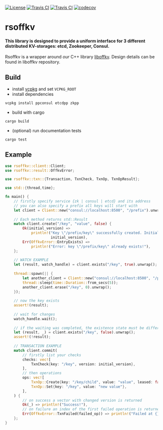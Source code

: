 [![License](https://img.shields.io/badge/license-MIT%2FApache--2.0-blue.svg)](https://opensource.org/licenses/Apache-2.0)
[![Travis CI](http://badges.herokuapp.com/travis/offscale/rsoffkv?branch=master&label=OSX&env=BADGE=osx&style=flat-square)](https://travis-ci.org/offscale/rsoffkv)
[![Travis CI](http://badges.herokuapp.com/travis/offscale/rsoffkv?branch=master&label=Linux&env=BADGE=linux&style=flat-square)](https://travis-ci.org/offscale/rsoffkv)
[![codecov](https://codecov.io/gh/offscale/rsoffkv/graphs/badge.svg)](https://codecov.io/gh/offscale/rsoffkv)

# rsoffkv

#### This library is designed to provide a uniform interface for 3 different distributed KV-storages: etcd, Zookeeper, Consul.

Rsoffkv is a wrapper around _our_ C++ library [liboffkv](https://github.com/offscale/liboffkv).
Design details can be found in liboffkv repository.


## Build
* install [vcpkg](https://github.com/microsoft/vcpkg) and set `VCPKG_ROOT`
* install dependencies
```sh
vcpkg install ppconsul etcdpp zkpp
```
* build with cargo
```sh
cargo build
```
* (optional) run documentation tests
```sh
cargo test
```


## Example
```rust
use rsoffkv::client::Client;
use rsoffkv::result::OffkvError;

use rsoffkv::txn::{Transaction, TxnCheck, TxnOp, TxnOpResult};

use std::{thread,time};

fn main() {
    // firstly specify service {zk | consul | etcd} and its address
    // you can also specify a prefix all keys will start with
    let client = Client::new("consul://localhost:8500", "/prefix").unwrap();
    
    // Each method returns std::Result
    match client.create("/key", "value", false) {
        Ok(initial_version) => 
            println!("Key \"/prefix/key\" successfully created. Initial version: {}",
                     initial_version),
        Err(OffkvError::EntryExists) =>
            println!("Error: key \"/prefix/key\" already exists!"),
    };
    
    // WATCH EXAMPLE
    let (result, watch_handle) = client.exists("/key", true).unwrap();
    
    thread::spawn(|| {
        let another_client = Client::new("consul://localhost:8500", "/prefix", false).unwrap();
        thread::sleep(time::Duration::from_secs(5));
        another_client.erase("/key", 0).unwrap();
    });
    
    // now the key exists
    assert!(result);
    
    // wait for changes
    watch_handle.wait();
    
    // if the waiting was completed, the existence state must be different
    let (result, _) = client.exists("/key", false).unwrap();
    assert!(!result);
    
    // TRANSACTION EXAMPLE
    match client.commit(
        // firstly list your checks
        checks: vec![
            TxnCheck{key: "/key", version: initial_version},
        ],
        // then operations
        ops: vec![
            TxnOp::Create{key: "/key/child", value: "value", leased: false},
            TxnOp::Set{key: "/key", value: "new value"},
        ],
    ) {
        // on success a vector with changed version is returned
        Ok(_) => println!("Success!"),
        // on failure an index of the first failed operation is returned
        Err(OffkvError::TxnFailed(failed_op)) => println!("Failed at {}", failed_op),
    };
}
```
